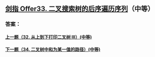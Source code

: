 ## [ 剑指 Offer33. 二叉搜索树的后序遍历序列](https://leetcode-cn.com/problems/merge-two-sorted-lists/)（中等）





### 答案：



#### [上一题（32. 从上到下打印二叉树 III）(中等)](https://github.com/sdwwld/leetCode/blob/master/src/main/java/com/wld/java/offer/剑指Offer32-III.md)

#### [下一题（34. 二叉树中和为某一值的路径）(中等)](https://github.com/sdwwld/leetCode/blob/master/src/main/java/com/wld/java/offer/剑指Offer34.md)